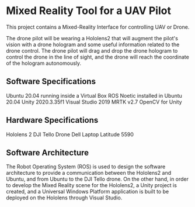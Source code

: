 # Mixed Reality Tool for a UAV Pilot
This project contains a Mixed-Reality Interface for controlling UAV or Drone.

The drone pilot will be wearing a Hololens2 that will augment the pilot's vision with a drone hologram and some useful information related to the drone control. The drone pilot will drag and drop the drone hologram to control the drone in the line of sight, and the drone will reach the coordinate of the hologram autonomously.

## Software Specifications
Ubuntu 20.04 running inside a Virtual Box
ROS Noetic installed in Ubuntu 20.04
Unity 2020.3.35f1
Visual Studio 2019
MRTK v2.7
OpenCV for Unity

## Hardware Specifications
Hololens 2
DJI Tello Drone
Dell Laptop Latitude 5590 

## Software Architecture
The Robot Operating System (ROS) is used to design the software architecture to provide a communication between the Hololens2 and Ubuntu, and from Ubuntu to the DJI Tello drone. On the other hand, in order to develop the Mixed Reality scene for the Hololens2, a Unity project is created, and a Universal Windows Platform application is built to be deployed on the Hololens through Visual Studio.
